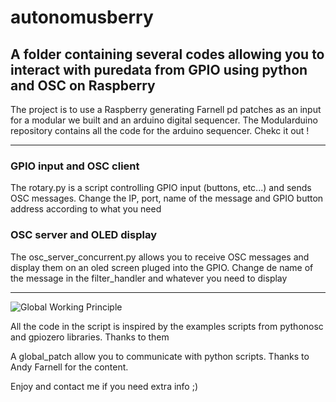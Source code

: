 # autonomusberry
## A folder containing several codes allowing you to interact with puredata from GPIO using python and OSC on Raspberry


The project is to use a Raspberry generating Farnell pd patches as an input for a modular we built and an arduino digital sequencer. The Modularduino repository contains all the code for the arduino sequencer. Chekc it out !  

------------------------

### GPIO input and OSC client
The rotary.py is a script controlling GPIO input (buttons, etc...) and sends OSC messages. Change the IP, port, name of the message and GPIO button address according to what you need

### OSC server and OLED display
The osc_server_concurrent.py allows you to receive OSC messages and display them on an oled screen pluged into the GPIO. Change de name of the message in the filter_handler and whatever you need to display

--------------------
![Global Working Principle](assets/images/working_principle.jpeg)

All the code in the script is inspired by the examples scripts from pythonosc and gpiozero libraries. Thanks to them

A global_patch allow you to communicate with python scripts. Thanks to Andy Farnell for the content.

Enjoy and contact me if you need extra info ;)


